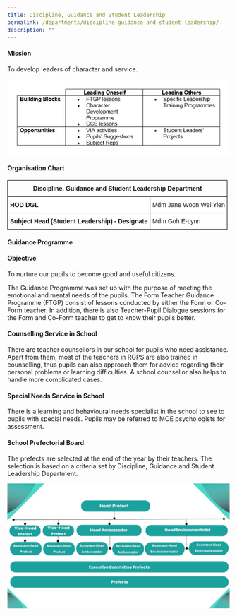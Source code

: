 ```yaml
---
title: Discipline, Guidance and Student Leadership
permalink: /departments/discipline-guidance-and-student-leadership/
description: ""
---
```

#### **Mission**

To develop leaders of character and service.

![](/images/discipline%20.jpeg)

#### **Organisation Chart** 

<style type="text/css">
.tg  {border-collapse:collapse;border-spacing:0;}
.tg td{border-color:black;border-style:solid;border-width:1px;font-family:Arial, sans-serif;font-size:14px;
  overflow:hidden;padding:10px 5px;word-break:normal;}
.tg th{border-color:black;border-style:solid;border-width:1px;font-family:Arial, sans-serif;font-size:14px;
  font-weight:normal;overflow:hidden;padding:10px 5px;word-break:normal;}
.tg .tg-amwm{font-weight:bold;text-align:center;vertical-align:top}
.tg .tg-dgl5{background-color:#FFF;font-weight:bold;text-align:left;vertical-align:top}
.tg .tg-ktyi{background-color:#FFF;text-align:left;vertical-align:top}
</style>
<table class="tg">
<thead>
  <tr>
    <th class="tg-amwm" colspan="2">Discipline, Guidance and Student Leadership Department</th>
  </tr>
</thead>
<tbody>
  <tr>
    <td class="tg-dgl5">HOD DGL</td>
    <td class="tg-ktyi">Mdm Jane Woon Wei Yien</td>
  </tr>
  <tr>
    <td class="tg-dgl5">Subject Head (Student Leadership) - Designate</td>
    <td class="tg-ktyi">Mdm Goh E-Lynn</td>
  </tr>
</tbody>
</table>

#### **Guidance Programme**
#### Objective

To nurture our pupils to become good and useful citizens.

The Guidance Programme was set up with the purpose of meeting the emotional and mental needs of the pupils. The Form Teacher Guidance Programme (FTGP) consist of lessons conducted by either the Form or Co-Form teacher. In addition, there is also Teacher-Pupil Dialogue sessions for the Form and Co-Form teacher to get to know their pupils better.  

#### Counselling Service in School

There are teacher counsellors in our school for pupils who need assistance. Apart from them, most of the teachers in RGPS are also trained in counselling, thus pupils can also approach them for advice regarding their personal problems or learning difficulties. A school counsellor also helps to handle more complicated cases. 


#### Special Needs Service in School

There is a learning and behavioural needs specialist in the school to see to pupils with special needs. Pupils may be referred to MOE psychologists for assessment.

#### **School Prefectorial Board**

The prefects are selected at the end of the year by their teachers. The selection is based on a criteria set by Discipline, Guidance and Student Leadership Department.

![](/images/prefectboard.jpg)

